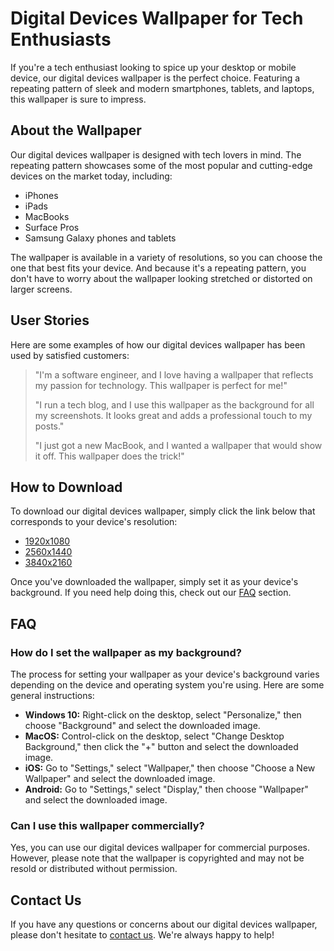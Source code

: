<!--
Write me content for website with wallpaper which alt text is:

"A wallpaper featuring a repeating pattern of sleek and modern digital devices, such as smartphones, tablets, and laptops."

The name/title of the page should not be 1:1 copy of the alt text but rather a real content of the website which is using this wallpaper.

- Use markdown format
- Start with the heading
- The content should look like a real website
- Include real sections like references, contact, user stories, etc. use things relevant to the page purpose.
- Feel free to use structure like headings, bullets, numbering, blockquotes, paragraphs, horizontal lines, etc.
- You can use formatting like bold or _italic_
- You can include UTF-8 emojis
- Links should be only #hash anchors (and you can refer to the document itself)
- Do not include images
-->

<!--font:Open Sans-->

# Digital Devices Wallpaper for Tech Enthusiasts

If you're a tech enthusiast looking to spice up your desktop or mobile device, our digital devices wallpaper is the perfect choice. Featuring a repeating pattern of sleek and modern smartphones, tablets, and laptops, this wallpaper is sure to impress.

## About the Wallpaper

Our digital devices wallpaper is designed with tech lovers in mind. The repeating pattern showcases some of the most popular and cutting-edge devices on the market today, including:

-   iPhones
-   iPads
-   MacBooks
-   Surface Pros
-   Samsung Galaxy phones and tablets

The wallpaper is available in a variety of resolutions, so you can choose the one that best fits your device. And because it's a repeating pattern, you don't have to worry about the wallpaper looking stretched or distorted on larger screens.

## User Stories

Here are some examples of how our digital devices wallpaper has been used by satisfied customers:

> "I'm a software engineer, and I love having a wallpaper that reflects my passion for technology. This wallpaper is perfect for me!"
>
> "I run a tech blog, and I use this wallpaper as the background for all my screenshots. It looks great and adds a professional touch to my posts."
>
> "I just got a new MacBook, and I wanted a wallpaper that would show it off. This wallpaper does the trick!"

## How to Download

To download our digital devices wallpaper, simply click the link below that corresponds to your device's resolution:

-   [1920x1080](#1920x1080)
-   [2560x1440](#2560x1440)
-   [3840x2160](#3840x2160)

Once you've downloaded the wallpaper, simply set it as your device's background. If you need help doing this, check out our [FAQ](#faq) section.

## FAQ

### How do I set the wallpaper as my background?

The process for setting your wallpaper as your device's background varies depending on the device and operating system you're using. Here are some general instructions:

-   **Windows 10:** Right-click on the desktop, select "Personalize," then choose "Background" and select the downloaded image.
-   **MacOS:** Control-click on the desktop, select "Change Desktop Background," then click the "+" button and select the downloaded image.
-   **iOS:** Go to "Settings," select "Wallpaper," then choose "Choose a New Wallpaper" and select the downloaded image.
-   **Android:** Go to "Settings," select "Display," then choose "Wallpaper" and select the downloaded image.

### Can I use this wallpaper commercially?

Yes, you can use our digital devices wallpaper for commercial purposes. However, please note that the wallpaper is copyrighted and may not be resold or distributed without permission.

## Contact Us

If you have any questions or concerns about our digital devices wallpaper, please don't hesitate to [contact us](#contact). We're always happy to help!
